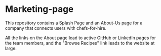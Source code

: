 # Marketing-page

This repository contains a Splash Page and an About-Us page for a company that connects users with chefs-for-hire. 

All the links on the About page lead to active GitHub or LinkedIn pages for the team members, and the "Browse Recipes" link leads to the website at large.
